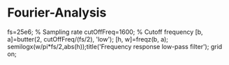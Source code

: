 # Fourier-Analysis

fs=25e6;			% Sampling rate
cutOffFreq=1600;		% Cutoff frequency
[b, a]=butter(2, cutOffFreq/(fs/2), 'low');
[h, w]=freqz(b, a);
semilogx(w/pi*fs/2,abs(h));title('Frequency response low-pass filter');
grid on;
